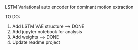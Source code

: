 
LSTM Variational auto encoder for dominant motion extraction

TO DO:
1) Add LSTM VAE structure --> DONE
2) Add jupyter notebook for analysis
3) Add weights --> DONE
4) Update readme project
